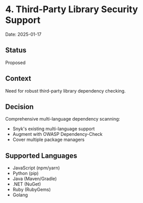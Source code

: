 # 4. Third-Party Library Security Support

Date: 2025-01-17

## Status
Proposed

## Context
Need for robust third-party library dependency checking.

## Decision
Comprehensive multi-language dependency scanning:
- Snyk's existing multi-language support
- Augment with OWASP Dependency-Check
- Cover multiple package managers

## Supported Languages
- JavaScript (npm/yarn)
- Python (pip)
- Java (Maven/Gradle)
- .NET (NuGet)
- Ruby (RubyGems)
- Golang
